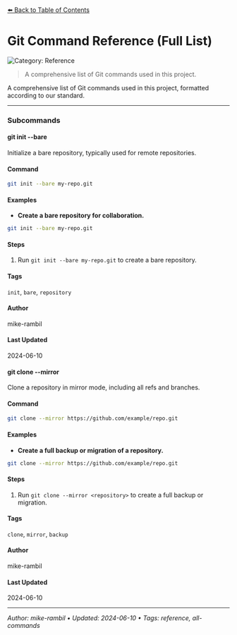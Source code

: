 [⬅️ Back to Table of Contents](../README.md#git-command-reference-full-list)

# Git Command Reference (Full List)


![Category: Reference](https://img.shields.io/badge/Category-Reference-blue)
> A comprehensive list of Git commands used in this project.

A comprehensive list of Git commands used in this project, formatted according to our standard.


---

### Subcommands
#### git init --bare
Initialize a bare repository, typically used for remote repositories.

#### Command
```sh
git init --bare my-repo.git
```

#### Examples
- **Create a bare repository for collaboration.**


```sh
git init --bare my-repo.git
```


#### Steps
1. Run `git init --bare my-repo.git` to create a bare repository.


#### Tags
`init`, `bare`, `repository`

#### Author
mike-rambil

#### Last Updated
2024-06-10

#### git clone --mirror <repository>
Clone a repository in mirror mode, including all refs and branches.

#### Command
```sh
git clone --mirror https://github.com/example/repo.git
```

#### Examples
- **Create a full backup or migration of a repository.**


```sh
git clone --mirror https://github.com/example/repo.git
```


#### Steps
1. Run `git clone --mirror <repository>` to create a full backup or migration.


#### Tags
`clone`, `mirror`, `backup`

#### Author
mike-rambil

#### Last Updated
2024-06-10


---

_Author: mike-rambil • Updated: 2024-06-10 • Tags: reference, all-commands_
